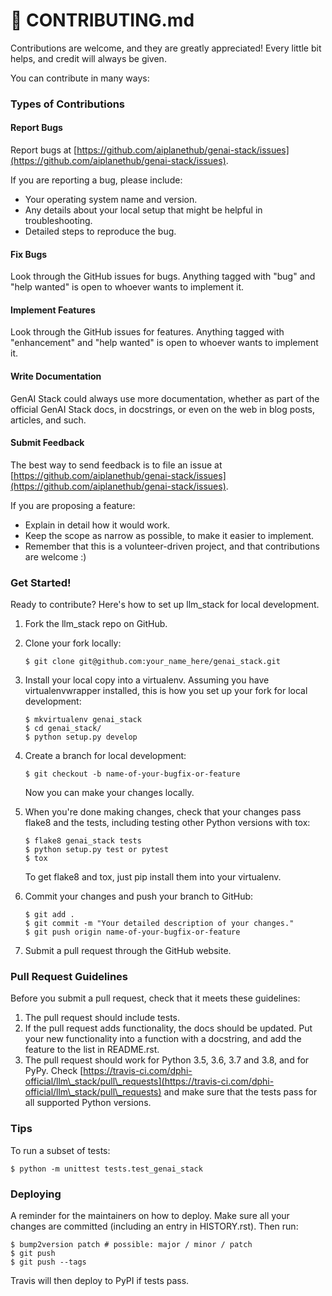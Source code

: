 # 🧑 CONTRIBUTING.md

Contributions are welcome, and they are greatly appreciated! Every little bit helps, and credit will always be given.

You can contribute in many ways:

### Types of Contributions

#### Report Bugs

Report bugs at [https://github.com/aiplanethub/genai-stack/issues](https://github.com/aiplanethub/genai-stack/issues).

If you are reporting a bug, please include:

* Your operating system name and version.
* Any details about your local setup that might be helpful in troubleshooting.
* Detailed steps to reproduce the bug.

#### Fix Bugs

Look through the GitHub issues for bugs. Anything tagged with "bug" and "help wanted" is open to whoever wants to implement it.

#### Implement Features

Look through the GitHub issues for features. Anything tagged with "enhancement" and "help wanted" is open to whoever wants to implement it.

#### Write Documentation

GenAI Stack could always use more documentation, whether as part of the official GenAI Stack docs, in docstrings, or even on the web in blog posts, articles, and such.

#### Submit Feedback

The best way to send feedback is to file an issue at [https://github.com/aiplanethub/genai-stack/issues](https://github.com/aiplanethub/genai-stack/issues).

If you are proposing a feature:

* Explain in detail how it would work.
* Keep the scope as narrow as possible, to make it easier to implement.
* Remember that this is a volunteer-driven project, and that contributions are welcome :)

### Get Started!

Ready to contribute? Here's how to set up llm\_stack for local development.

1. Fork the llm\_stack repo on GitHub.
2.  Clone your fork locally:

    ```
    $ git clone git@github.com:your_name_here/genai_stack.git
    ```
3.  Install your local copy into a virtualenv. Assuming you have virtualenvwrapper installed, this is how you set up your fork for local development:

    ```
    $ mkvirtualenv genai_stack
    $ cd genai_stack/
    $ python setup.py develop
    ```
4.  Create a branch for local development:

    ```
    $ git checkout -b name-of-your-bugfix-or-feature
    ```

    Now you can make your changes locally.
5.  When you're done making changes, check that your changes pass flake8 and the tests, including testing other Python versions with tox:

    ```
    $ flake8 genai_stack tests
    $ python setup.py test or pytest
    $ tox
    ```

    To get flake8 and tox, just pip install them into your virtualenv.
6.  Commit your changes and push your branch to GitHub:

    ```
    $ git add .
    $ git commit -m "Your detailed description of your changes."
    $ git push origin name-of-your-bugfix-or-feature
    ```
7. Submit a pull request through the GitHub website.

### Pull Request Guidelines

Before you submit a pull request, check that it meets these guidelines:

1. The pull request should include tests.
2. If the pull request adds functionality, the docs should be updated. Put your new functionality into a function with a docstring, and add the feature to the list in README.rst.
3. The pull request should work for Python 3.5, 3.6, 3.7 and 3.8, and for PyPy. Check [https://travis-ci.com/dphi-official/llm\_stack/pull\_requests](https://travis-ci.com/dphi-official/llm\_stack/pull\_requests) and make sure that the tests pass for all supported Python versions.

### Tips

To run a subset of tests:

```
$ python -m unittest tests.test_genai_stack
```

### Deploying

A reminder for the maintainers on how to deploy. Make sure all your changes are committed (including an entry in HISTORY.rst). Then run:

```
$ bump2version patch # possible: major / minor / patch
$ git push
$ git push --tags
```

Travis will then deploy to PyPI if tests pass.

